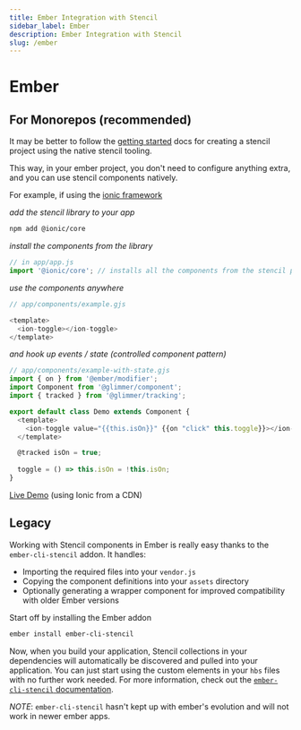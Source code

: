 ```yaml
---
title: Ember Integration with Stencil
sidebar_label: Ember
description: Ember Integration with Stencil
slug: /ember
---
```


# Ember

## For Monorepos (recommended)

It may be better to follow the [getting started](https://stenciljs.com/docs/getting-started) docs for creating a stencil project using the native stencil tooling.

This way, in your ember project, you don't need to configure anything extra, and you can use stencil components natively.

For example, if using the [ionic framework](https://ionicframework.com/)

_add the stencil library to your app_
```bash
npm add @ionic/core
```

_install the components from the library_
```js
// in app/app.js
import '@ionic/core'; // installs all the components from the stencil project
```

_use the components anywhere_
```js
// app/components/example.gjs

<template>
  <ion-toggle></ion-toggle>
</template>
```

_and hook up events / state (controlled component pattern)_
```js
// app/components/example-with-state.gjs
import { on } from '@ember/modifier';
import Component from '@glimmer/component';
import { tracked } from '@glimmer/tracking';

export default class Demo extends Component {
  <template>
    <ion-toggle value="{{this.isOn}}" {{on "click" this.toggle}}></ion-toggle>
  </template>

  @tracked isOn = true;
  
  toggle = () => this.isOn = !this.isOn;
}
```

[Live Demo](https://limber.glimdown.com/edit?c=MQAgqgzglgdg5iAygFwKYwMZQDYliAUQFsAjVAJwChKB9AQRhpAEMYIB3CkZAe24AsoEEAG0IyZhgDWPAG4UAZth7sQARwCuqcVB4wAuiLUBGfSAXkeREAAMAAgBkeABx42AdNSOmAXCH7IyM4QPgD0oeKSMvLkSiruGFahmtrIumyhAOwAbDkALAAMAMwArKGopBQAtCVVxlXsUMj8VRVk5FUY2FBV4uhY2FWsACZVzVDko87M5MgAnp1WrjDoyBBVMDzIDTzkUrBw1JQAPACEVVUglPjjwqjDTbsA5MIAREQzUsMqMCBEPMNUK8ADRXTggDCsEDdeStAAeqAwGjQEIBqBAJDmLGGD3gIFeMKB3D4zXRcAAVsJEoCFP1UJQLgA%2Bag2VkU4SE65EVyzEAAbxAehAAF9zJZrE87G0KKF-g8FFAKE8ANxcnnIfkQ1DYXCiixWEBPaUdcjaHgacgYbQq6iJNgaoQAeV%2BAF4tTqABTIchaACUqpOaG52GYaGZIBAxwgGHIUGcGoglpdrwCQRC4Qwwxg7kpgJh5HcK2QoRgziIoTs6SgGFCiVNoQe4lCVYwOYgr0ZxwiMbjyGZlAjfL5TpgwuFA8j6TGPDgcGw6InEdkzGwWmTQ5HCQtppgyDHryuEcHfKFTy61akTzwEGd7l4s-nY-DkebemnD9QzK7QecIbDlFZGwgA&format=glimdown) (using Ionic from a CDN)

## Legacy

Working with Stencil components in Ember is really easy thanks to the `ember-cli-stencil` addon. It handles:

- Importing the required files into your `vendor.js`
- Copying the component definitions into your `assets` directory
- Optionally generating a wrapper component for improved compatibility with older Ember versions

Start off by installing the Ember addon

```bash
ember install ember-cli-stencil
```

Now, when you build your application, Stencil collections in your dependencies will automatically be discovered and pulled into your application. You can just start using the custom elements in your `hbs` files with no further work needed. For more information, check out the [`ember-cli-stencil` documentation](https://github.com/alexlafroscia/ember-cli-stencil).

_NOTE_: `ember-cli-stencil` hasn't kept up with ember's evolution and will not work in newer ember apps.
